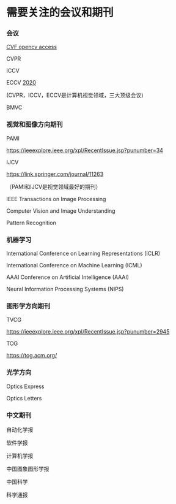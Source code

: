 # 需要关注的会议和期刊

### 会议

[CVF opencv access](https://openaccess.thecvf.com/menu)

CVPR

ICCV

ECCV [2020](eccv2020.md)

(CVPR，ICCV，ECCV是计算机视觉领域，三大顶级会议)

BMVC

### 视觉和图像方向期刊
PAMI

https://ieeexplore.ieee.org/xpl/RecentIssue.jsp?punumber=34

IJCV

https://link.springer.com/journal/11263

（PAMI和IJCV是视觉领域最好的期刊）

IEEE Transactions on Image Processing

Computer Vision and Image Understanding

Pattern Recognition


### 机器学习
International Conference on Learning Representations (ICLR)

International Conference on Machine Learning (ICML)

AAAI Conference on Artificial Intelligence (AAAI)

Neural Information Processing Systems (NIPS)


### 图形学方向期刊
TVCG

https://ieeexplore.ieee.org/xpl/RecentIssue.jsp?punumber=2945

TOG

https://tog.acm.org/

### 光学方向
Optics Express

Optics Letters

### 中文期刊
自动化学报

软件学报

计算机学报

中国图象图形学报

中国科学

科学通报
